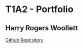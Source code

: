 # T1A2 - Portfolio
## Harry Rogers Woollett
[Github Repository](https://github.com/2-Can/HarryWoollett_T1A2)